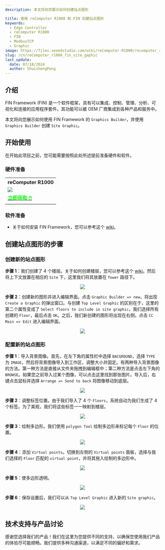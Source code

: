 ```yaml
---
description: 本文将向您展示如何创建站点图形

title: 使用 reComputer R1000 和 FIN 创建站点图形
keywords:
  - Edge Controller
  - reComputer R1000
  - FIN
  - ModbusTCP
  - Graphic
image: https://files.seeedstudio.com/wiki/reComputer-R1000/recomputer_r_images/01.png
slug: /cn/reComputer_r1000_fin_site_gaphic
last_update:
  date: 07/18/2024
  author: ShuishengPeng
---
```


## 介绍
FIN Framework (FIN) 是一个软件框架，具有可以集成、控制、管理、分析、可视化和连接的应用程序套件。其功能可以被 OEM 厂商集成到各种产品和服务中。

本文将向您展示如何使用 FIN Framework 的 `Graphics Builder`，并使用 `Graphics Builder` 创建 `Site Graphic`。

## 开始使用

在开始此项目之前，您可能需要按照此处所述提前准备硬件和软件。

### 硬件准备

<div class="table-center">
	<table class="table-nobg">
    <tr class="table-trnobg">
      <th class="table-trnobg">reComputer R1000</th>
		</tr>
    <tr class="table-trnobg"></tr>
		<tr class="table-trnobg">
			<td class="table-trnobg"><div style={{textAlign:'center'}}><img src="https://files.seeedstudio.com/wiki/reComputer-R1000/recomputer_r_images/01.png" style={{width:300, height:'auto'}}/></div></td>
		</tr>
    <tr class="table-trnobg"></tr>
		<tr class="table-trnobg">
			<td class="table-trnobg"><div class="get_one_now_container" style={{textAlign: 'center'}}><a class="get_one_now_item" href="https://www.seeedstudio.com/reComputer-R1025-10-p-5895.html" target="_blank">
              <strong><span><font color={'FFFFFF'} size={"4"}> 立即获取 🖱️</font></span></strong>
          </a></div></td>
        </tr>
    </table>
    </div>

### 软件准备
* 关于如何安装 FIN Framework，您可以参考这个 [wiki](https://wiki.seeedstudio.com/reComputer_r1000_install_fin/)。

## 创建站点图形的步骤
### 创建新的站点图形
**步骤 1**：我们创建了 4 个楼层。关于如何创建楼层，您可以参考这个 [wiki](https://wiki.seeedstudio.com/reComputer_r1000_fin_modbus_tcp_and_rtu/)。然后将上下文放置在相应的 `Site` 下，这里我们将其放置在 `Tower` 路径下。

<center><img width={600} src="https://files.seeedstudio.com/wiki/reComputer-R1000/fin/Site_graphic_path_and_floor.png" /></center>

**步骤 2**：创建新的图形并进入编辑界面。点击 `Graphic Builder => new`，将出现 `Create a Graphic` 的弹出窗口。与创建 `Top Level Graphic` 的区别在于，这里的第二个属性变成了 `Select floors to include in site graphic`，我们选择所有创建的 `Floor`，最后点击 `OK`。之后，我们新创建的图形将出现在右侧。点击 `CC Main => Edit` 进入编辑界面。

<center><img width={600} src="https://files.seeedstudio.com/wiki/reComputer-R1000/fin/Site_graphic_1.gif" /></center>

### 配置新的站点图形

**步骤 1**：导入背景图像。首先，在左下角的属性栏中选择 `BACGROUND`，选择 `TYPE` 为 `IMAGE`，然后将背景图像导入到工作区，调整大小并固定。有两种导入背景图像的方法。第一种方法是直接从文件夹拖拽到编辑框中；第二种方法是点击左下角的 `BROWSE`。如果您之前导入过某个图像，可以点击这里找到那张图片。导入后，右键点击鼠标并选择 `Arrange => Send to back` 将图像移动到底层。

<center><img width={600} src="https://files.seeedstudio.com/wiki/reComputer-R1000/fin/Site_graphic_2.gif" /></center>

**步骤 2**：调整标签位置。由于我们导入了 4 个 `Floors`，系统自动为我们生成了 4 个标签。为了美观，我们将这些标签一一映射到楼层。

<center><img width={600} src="https://files.seeedstudio.com/wiki/reComputer-R1000/fin/Site_graphic_3.gif" /></center>

**步骤 3**：绘制多边形。我们使用 `polygon Tool` 绘制多边形来标记每个 `Floor` 的位置。

<center><img width={600} src="https://files.seeedstudio.com/wiki/reComputer-R1000/fin/Site_graphic_4.gif" /></center>

**步骤 4**：添加 `Virtual points`。切换到左侧的 `Virtual points` 面板，选择与我们选择的 `Floor` 匹配的 `virtual point`，并将其拖入绘制的多边形中。

<center><img width={600} src="https://files.seeedstudio.com/wiki/reComputer-R1000/fin/Site_graphic_5.gif" /></center>

**步骤 5**：使多边形透明。

<center><img width={600} src="https://files.seeedstudio.com/wiki/reComputer-R1000/fin/Site_graphic_6.gif" /></center>

**步骤 6**：保存设置后，我们可以从 `Top Level Graphic` 进入新的 `Site graphic`。

<center><img width={600} src="https://files.seeedstudio.com/wiki/reComputer-R1000/fin/Site_graphic_7.gif" /></center>

## 技术支持与产品讨论

感谢您选择我们的产品！我们在这里为您提供不同的支持，以确保您使用我们产品的体验尽可能顺畅。我们提供多种沟通渠道，以满足不同的偏好和需求。

<div class="button_tech_support_container">
<a href="https://forum.seeedstudio.com/" class="button_forum"></a> 
<a href="https://www.seeedstudio.com/contacts" class="button_email"></a>
</div>

<div class="button_tech_support_container">
<a href="https://discord.gg/eWkprNDMU7" class="button_discord"></a> 
<a href="https://github.com/Seeed-Studio/wiki-documents/discussions/69" class="button_discussion"></a>
</div>